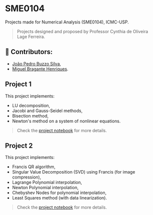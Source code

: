 # SME0104

Projects made for Numerical Analysis (SME0104), ICMC-USP.
> Projects designed and proposed by Professor Cynthia de Oliveira Lage Ferreira.

## 🤝 Contributors:
- [João Pedro Buzzo Silva](https://github.com/buzzo-cancri),
- [Miguel Bragante Henriques](https://github.com/MiguelHenri).

## Project 1

This project implements:
- LU decomposition, 
- Jacobi and Gauss-Seidel methods, 
- Bisection method,
- Newton's method on a system of nonlinear equations.

> Check the [project notebook](https://github.com/MiguelHenri/SME0104/blob/main/project1.ipynb) for more details.

## Project 2

This project implements:
- Francis QR algorithm,
- Singular Value Decomposition (SVD) using Francis (for image compression),
- Lagrange Polynomial interpolation,
- Newton Polynomial interpolation,
- Chebyshev Nodes for polynomial interpolation,
- Least Squares method (with data linearization).

> Check the [project notebook](https://github.com/MiguelHenri/SME0104/blob/main/project2.ipynb) for more details.

